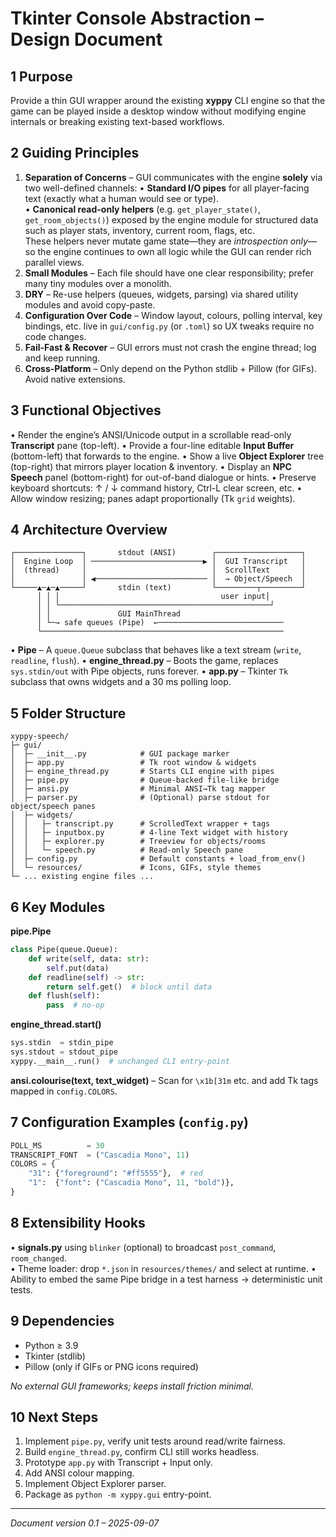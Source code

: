 # Tkinter Console Abstraction – Design Document

## 1 Purpose
Provide a thin GUI wrapper around the existing **xyppy** CLI engine so that the game can be played inside a desktop window without modifying engine internals or breaking existing text-based workflows.

## 2 Guiding Principles
1. **Separation of Concerns** – GUI communicates with the engine **solely** via two well-defined channels:
   • **Standard I/O pipes** for all player-facing text (exactly what a human would see or type).  
   • **Canonical read-only helpers** (e.g. `get_player_state()`, `get_room_objects()`) exposed by the engine module for structured data such as player stats, inventory, current room, flags, etc.  
   These helpers never mutate game state—they are _introspection only_—so the engine continues to own all logic while the GUI can render rich parallel views.
2. **Small Modules** – Each file should have one clear responsibility; prefer many tiny modules over a monolith.
3. **DRY** – Re-use helpers (queues, widgets, parsing) via shared utility modules and avoid copy-paste.
4. **Configuration Over Code** – Window layout, colours, polling interval, key bindings, etc. live in `gui/config.py` (or `.toml`) so UX tweaks require no code changes.
5. **Fail-Fast & Recover** – GUI errors must not crash the engine thread; log and keep running.
6. **Cross-Platform** – Only depend on the Python stdlib + Pillow (for GIFs). Avoid native extensions.

## 3 Functional Objectives
• Render the engine’s ANSI/Unicode output in a scrollable read-only **Transcript** pane (top-left).
• Provide a four-line editable **Input Buffer** (bottom-left) that forwards <Enter> to the engine.
• Show a live **Object Explorer** tree (top-right) that mirrors player location & inventory.
• Display an **NPC Speech** panel (bottom-right) for out-of-band dialogue or hints.
• Preserve keyboard shortcuts: ↑ / ↓ command history, Ctrl-L clear screen, etc.
• Allow window resizing; panes adapt proportionally (Tk `grid` weights).

## 4 Architecture Overview
```
┌───────────────┐       stdout (ANSI)        ┌───────────────────┐
│  Engine Loop  │ ─────────────────────────▶ │  GUI Transcript   │
│  (thread)     │                            │  ScrollText       │
│               │ ◀───────────────────────── │  → Object/Speech  │
└─────▲─▲─▲─────┘       stdin (text)         └─────────┬─────────┘
      │ │ │                                    user input│
      │ │ └───────────────────────────────────────────────┘
      │ │               GUI MainThread
      │ └─→ safe queues (Pipe)  ←────────────────────────────
      └──────────────────────────────────────────────────────
```

• **Pipe** – A `queue.Queue` subclass that behaves like a text stream (`write`, `readline`, `flush`).
• **engine_thread.py** – Boots the game, replaces `sys.stdin/out` with Pipe objects, runs forever.
• **app.py** – Tkinter `Tk` subclass that owns widgets and a 30 ms polling loop.

## 5 Folder Structure
```
xyppy-speech/
├─ gui/
│  ├─ __init__.py            # GUI package marker
│  ├─ app.py                 # Tk root window & widgets
│  ├─ engine_thread.py       # Starts CLI engine with pipes
│  ├─ pipe.py                # Queue-backed file-like bridge
│  ├─ ansi.py                # Minimal ANSI→Tk tag mapper
│  ├─ parser.py              # (Optional) parse stdout for object/speech panes
│  ├─ widgets/
│  │   ├─ transcript.py      # ScrolledText wrapper + tags
│  │   ├─ inputbox.py        # 4-line Text widget with history
│  │   ├─ explorer.py        # Treeview for objects/rooms
│  │   └─ speech.py          # Read-only Speech pane
│  ├─ config.py              # Default constants + load_from_env()
│  └─ resources/             # Icons, GIFs, style themes
└─ ... existing engine files ...
```

## 6 Key Modules
**pipe.Pipe**
```python
class Pipe(queue.Queue):
    def write(self, data: str):
        self.put(data)
    def readline(self) -> str:
        return self.get()  # block until data
    def flush(self):
        pass  # no-op
```

**engine_thread.start()**
```python
sys.stdin  = stdin_pipe
sys.stdout = stdout_pipe
xyppy.__main__.run()  # unchanged CLI entry-point
```

**ansi.colourise(text, text_widget)** – Scan for `\x1b[31m` etc. and add Tk tags mapped in `config.COLORS`.

## 7 Configuration Examples (`config.py`)
```python
POLL_MS          = 30
TRANSCRIPT_FONT  = ("Cascadia Mono", 11)
COLORS = {
    "31": {"foreground": "#ff5555"},  # red
    "1":  {"font": ("Cascadia Mono", 11, "bold")},
}
```

## 8 Extensibility Hooks
• **signals.py** using `blinker` (optional) to broadcast `post_command`, `room_changed`.  
• Theme loader: drop `*.json` in `resources/themes/` and select at runtime.
• Ability to embed the same Pipe bridge in a test harness → deterministic unit tests.

## 9 Dependencies
* Python ≥ 3.9
* Tkinter (stdlib)
* Pillow (only if GIFs or PNG icons required)

_No external GUI frameworks; keeps install friction minimal._

## 10 Next Steps
1. Implement `pipe.py`, verify unit tests around read/write fairness.
2. Build `engine_thread.py`, confirm CLI still works headless.
3. Prototype `app.py` with Transcript + Input only.
4. Add ANSI colour mapping.
5. Implement Object Explorer parser.
6. Package as `python -m xyppy.gui` entry-point.

---
*Document version 0.1 – 2025-09-07*
